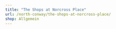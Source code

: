 ```yaml
---
title: "The Shops at Norcross Place"
url: /north-conway/the-shops-at-norcross-place/
shop: Allgemein
---
```

